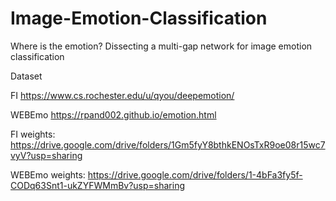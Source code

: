 # Image-Emotion-Classification
Where is the emotion? Dissecting  a multi-gap network for image emotion classification

Dataset

FI https://www.cs.rochester.edu/u/qyou/deepemotion/ 

WEBEmo https://rpand002.github.io/emotion.html

FI weights: https://drive.google.com/drive/folders/1Gm5fyY8bthkENOsTxR9oe08r15wc7vyV?usp=sharing

WEBEmo weights: https://drive.google.com/drive/folders/1-4bFa3fy5f-CODq63Snt1-ukZYFWMmBv?usp=sharing

